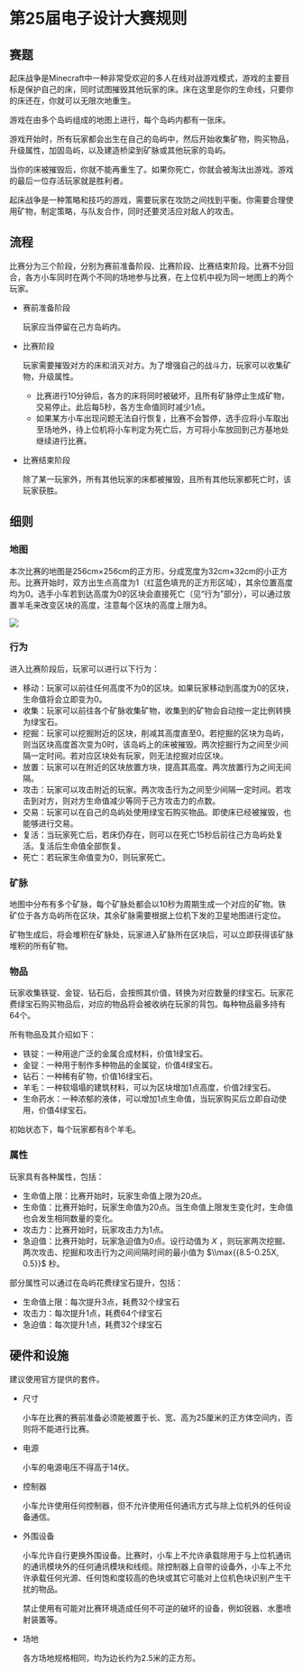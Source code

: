 # 第25届电子设计大赛规则

## 赛题

起床战争是Minecraft中一种非常受欢迎的多人在线对战游戏模式，游戏的主要目标是保护自己的床，同时试图摧毁其他玩家的床。床在这里是你的生命线，只要你的床还在，你就可以无限次地重生。

游戏在由多个岛屿组成的地图上进行，每个岛屿内都有一张床。

游戏开始时，所有玩家都会出生在自己的岛屿中，然后开始收集矿物，购买物品，升级属性，加固岛屿，以及建造桥梁到矿脉或其他玩家的岛屿。

当你的床被摧毁后，你就不能再重生了。如果你死亡，你就会被淘汰出游戏。游戏的最后一位存活玩家就是胜利者。

起床战争是一种策略和技巧的游戏，需要玩家在攻防之间找到平衡。你需要合理使用矿物，制定策略，与队友合作，同时还要灵活应对敌人的攻击。

## 流程

比赛分为三个阶段，分别为赛前准备阶段、比赛阶段、比赛结束阶段。比赛不分回合，各方小车同时在两个不同的场地参与比赛，在上位机中视为同一地图上的两个玩家。

* 赛前准备阶段

  玩家应当停留在己方岛屿内。

* 比赛阶段

  玩家需要摧毁对方的床和消灭对方。为了增强自己的战斗力，玩家可以收集矿物，升级属性。

  * 比赛进行10分钟后，各方的床将同时被破坏，且所有矿脉停止生成矿物，交易停止。此后每5秒，各方生命值同时减少1点。
  * 如果某方小车出现问题无法自行恢复，比赛不会暂停，选手应将小车取出至场地外，待上位机将小车判定为死亡后，方可将小车放回到己方基地处继续进行比赛。

* 比赛结束阶段

  除了某一玩家外，所有其他玩家的床都被摧毁，且所有其他玩家都死亡时，该玩家获胜。

## 细则

### 地图

本次比赛的地图是256cm×256cm的正方形，分成宽度为32cm×32cm的小正方形。比赛开始时，双方出生点高度为1（红蓝色填充的正方形区域），其余位置高度均为0。选手小车若到达高度为0的区块会直接死亡（见“行为”部分），可以通过放置羊毛来改变区块的高度，注意每个区块的高度上限为8。

![](https://cloud.tsinghua.edu.cn/lib/cdc9b836-d1ec-4c41-bcd4-5bf30fe622c4/file/images/auto-upload/image-1698381332910.png?raw=1)

### 

### 行为

进入比赛阶段后，玩家可以进行以下行为：

* 移动：玩家可以前往任何高度不为0的区块。如果玩家移动到高度为0的区块，生命值将会立即变为0。
* 收集：玩家可以前往各个矿脉收集矿物，收集到的矿物会自动按一定比例转换为绿宝石。
* 挖掘：玩家可以挖掘附近的区块，削减其高度直至0。若挖掘的区块为岛屿，则当区块高度首次变为0时，该岛屿上的床被摧毁。两次挖掘行为之间至少间隔一定时间。若对应区块处有玩家，则无法挖掘对应区块。
* 放置：玩家可以在附近的区块放置方块，提高其高度。两次放置行为之间无间隔。
* 攻击：玩家可以攻击附近的玩家。两次攻击行为之间至少间隔一定时间。若攻击到对方，则对方生命值减少等同于己方攻击力的点数。
* 交易：玩家可以在自己的岛屿处使用绿宝石购买物品。即使床已经被摧毁，也能够进行交易。
* 复活：当玩家死亡后，若床仍存在，则可以在死亡15秒后前往己方岛屿处复活。复活后生命值全部恢复。
* 死亡：若玩家生命值变为0，则玩家死亡。

### 矿脉

地图中分布有多个矿脉，每个矿脉处都会以10秒为周期生成一个对应的矿物。铁矿位于各方岛屿所在区块，其余矿脉需要根据上位机下发的卫星地图进行定位。

矿物生成后，将会堆积在矿脉处，玩家进入矿脉所在区块后，可以立即获得该矿脉堆积的所有矿物。

### 物品

玩家收集铁锭、金锭、钻石后，会按照其价值，转换为对应数量的绿宝石。玩家花费绿宝石购买物品后，对应的物品将会被收纳在玩家的背包。每种物品最多持有64个。

所有物品及其介绍如下：

* 铁锭：一种用途广泛的金属合成材料，价值1绿宝石。
* 金锭：一种用于制作多种物品的金属锭，价值4绿宝石。
* 钻石：一种稀有矿物，价值16绿宝石。
* 羊毛：一种软塌塌的建筑材料，可以为区块增加1点高度，价值2绿宝石。
* 生命药水：一种浓郁的液体，可以增加1点生命值，当玩家购买后立即自动使用，价值4绿宝石。

初始状态下，每个玩家都有8个羊毛。

### 属性

玩家具有各种属性，包括：

* 生命值上限：比赛开始时，玩家生命值上限为20点。
* 生命值：比赛开始时，玩家生命值为20点。当生命值上限发生变化时，生命值也会发生相同数量的变化。
* 攻击力：比赛开始时，玩家攻击力为1点。
* 急迫值：比赛开始时，玩家急迫值为0点。设行动值为 $X$ ，则玩家两次挖掘、两次攻击、挖掘和攻击行为之间间隔时间的最小值为 $\\max{{8.5-0.25X, 0.5}}$ 秒。

部分属性可以通过在岛屿花费绿宝石提升，包括：

* 生命值上限：每次提升3点，耗费32个绿宝石
* 攻击力：每次提升1点，耗费64个绿宝石
* 急迫值：每次提升1点，耗费32个绿宝石

## 硬件和设施

建议使用官方提供的套件。

* 尺寸

  小车在比赛的赛前准备必须能被置于长、宽、高为25厘米的正方体空间内，否则将不能进行比赛。

* 电源

  小车的电源电压不得高于14伏。

* 控制器

  小车允许使用任何控制器，但不允许使用任何通讯方式与除上位机外的任何设备通信。

* 外围设备

  小车允许自行更换外围设备。比赛时，小车上不允许承载除用于与上位机通讯的通讯模块外的任何通讯模块和线缆。除控制器上自带的设备外，小车上不允许承载任何光源、任何饱和度较高的色块或其它可能对上位机色块识别产生干扰的物品。

  禁止使用有可能对比赛环境造成任何不可逆的破坏的设备，例如锐器、水墨喷射装置等。

* 场地

  各方场地规格相同，均为边长约为2.5米的正方形。


